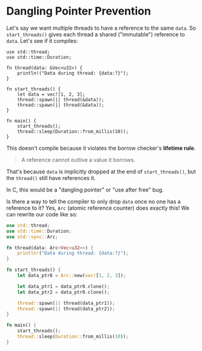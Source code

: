 # Dangling Pointer Prevention

Let's say we want multiple threads to have a reference to the same `data`.
So `start_threads()` gives each thread a shared ("immutable")
reference to `data`.
Let's see if it compiles:

```rust,compile_fail
use std::thread;
use std::time::Duration;

fn thread(data: &Vec<u32>) {
    println!("Data during thread: {data:?}");
}

fn start_threads() {
    let data = vec![1, 2, 3];
    thread::spawn(|| thread(&data));
    thread::spawn(|| thread(&data));
}

fn main() {
    start_threads();
    thread::sleep(Duration::from_millis(10));
}
```

This doesn't compile because it violates the borrow checker's **lifetime rule**.

> A reference cannot outlive a value it borrows.

That's because `data` is implicitly dropped at the end of `start_threads()`, but
the `thread()` still have references it.

In C, this would be a "dangling pointer" or "use after free" bug.

Is there a way to tell the compiler to only drop `data` once no one has a reference to it?
Yes, `Arc` (atomic reference counter) does exactly this!
We can rewrite our code like so:

```rust
use std::thread;
use std::time::Duration;
use std::sync::Arc;

fn thread(data: Arc<Vec<u32>>) {
    println!("Data during thread: {data:?}");
}

fn start_threads() {
    let data_ptr0 = Arc::new(vec![1, 2, 3]);

    let data_ptr1 = data_ptr0.clone();
    let data_ptr2 = data_ptr0.clone();

    thread::spawn(|| thread(data_ptr1));
    thread::spawn(|| thread(data_ptr2));
}

fn main() {
    start_threads();
    thread::sleep(Duration::from_millis(10));
}
```